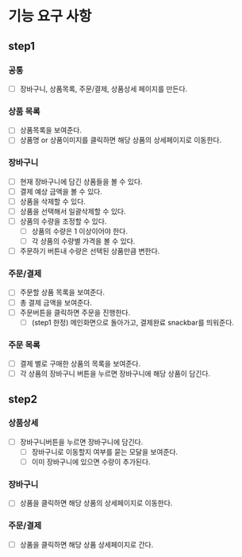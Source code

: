 # 기능 요구 사항

## step1

### 공통

- [ ] 장바구니, 상품목록, 주문/결제, 상품상세 페이지를 만든다.

### 상품 목록

- [ ] 상품목록을 보여준다.
- [ ] 상품명 or 상품이미지를 클릭하면 해당 상품의 상세페이지로 이동한다.

### 장바구니

- [ ] 현재 장바구니에 담긴 상품들을 볼 수 있다.
- [ ] 결제 예상 금액을 볼 수 있다.
- [ ] 상품을 삭제할 수 있다.
- [ ] 상품을 선택해서 일괄삭제할 수 있다.
- [ ] 상품의 수량을 조정할 수 있다.
  - [ ] 상품의 수량은 1 이상이어야 한다.
  - [ ] 각 상품의 수량별 가격을 볼 수 있다.
- [ ] 주문하기 버튼내 수량은 선택된 상품만큼 변한다.

### 주문/결제

- [ ] 주문할 상품 목록을 보여준다.
- [ ] 총 결제 금액을 보여준다.
- [ ] 주문버튼을 클릭하면 주문을 진행한다.
  - [ ] (step1 한정) 메인화면으로 돌아가고, 결제완료 snackbar를 띄워준다.

### 주문 목록

- [ ] 결제 별로 구매한 상품의 목록을 보여준다.
- [ ] 각 상품의 장바구니 버튼을 누르면 장바구니에 해당 상품이 담긴다.

## step2

### 상품상세

- [ ] 장바구니버튼을 누르면 장바구니에 담긴다.
  - [ ] 장바구니로 이동할지 여부를 묻는 모달을 보여준다.
  - [ ] 이미 장바구니에 있으면 수량이 추가된다.

### 장바구니

- [ ] 상품을 클릭하면 해당 상품의 상세페이지로 이동한다.

### 주문/결제

- [ ] 상품을 클릭하면 해당 상품 상세페이지로 간다.
